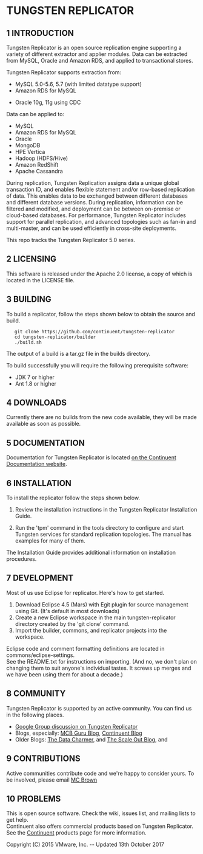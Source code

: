 
# TUNGSTEN REPLICATOR

## 1 INTRODUCTION

Tungsten Replicator is an open source replication engine supporting a variety of different extractor and applier modules. 
Data can be extracted from MySQL, Oracle and Amazon RDS, and applied to transactional stores.

Tungsten Replicator supports extraction from:

* MySQL 5.0-5.6, 5.7 (with limited datatype support)
* Amazon RDS for MySQL
+ Oracle 10g, 11g using CDC

Data can be applied to:

* MySQL
* Amazon RDS for MySQL
* Oracle
* MongoDB
* HPE Vertica
* Hadoop (HDFS/Hive)
* Amazon RedShift
* Apache Cassandra

During replication, Tungsten Replication assigns data a unique global transaction ID, and enables flexible statement 
and/or row-based replication of data. This enables data to be exchanged between different databases and different database 
versions. During replication, information can be filtered and modified, and deployment can be between on-premise or 
cloud-based databases. For performance, Tungsten Replicator includes support for parallel replication, and advanced 
topologies such as fan-in and multi-master, and can be used efficiently in cross-site deployments.

This repo tracks the Tungsten Replicator 5.0 series. 

## 2 LICENSING

This software is released under the Apache 2.0 license, a copy of which is located in the LICENSE file.  

## 3 BUILDING

To build a replicator, follow the steps shown below to obtain the source and build. 

       git clone https://github.com/continuent/tungsten-replicator
       cd tungsten-replicator/builder
       ./build.sh

The output of a build is a tar.gz file in the builds directory. 

To build successfully you will require the following prerequisite software: 

* JDK 7 or higher
* Ant 1.8 or higher

## 4 DOWNLOADS

Currently there are no builds from the new code available, they will be made available as soon as possible.

## 5 DOCUMENTATION

Documentation for Tungsten Replicator is located [on the Continuent Documentation website](http://docs.continuent.com/tungsten-replicator-5.2-oss/index.html).

## 6 INSTALLATION

To install the replicator follow the steps shown below. 

1. Review the installation instructions in the Tungsten Replicator Installation Guide.  

2. Run the 'tpm' command in the tools directory to configure and start
  Tungsten services for standard replication topologies. The manual
  has examples for many of them.

The Installation Guide provides additional information on installation
procedures. 

## 7 DEVELOPMENT

Most of us use Eclipse for replicator.  Here's how to get started. 

1. Download Eclipse 4.5 (Mars) with Egit plugin for source management using Git. (It's default in most downloads)
2. Create a new Eclipse workspace in the main tungsten-replicator directory created by the 'git clone' command. 
3. Import the builder, commons, and replicator projects into the workspace. 

Eclipse code and comment formatting definitions are located in commons/eclipse-settings.  
See the README.txt for instructions on importing.  (And no, we don't plan on changing them to suit anyone's individual 
tastes.  It screws up merges and we have been using them for about a decade.)

## 8 COMMUNITY

Tungsten Replicator is supported by an active community.  You can find us in the following places. 

* [Google Group discussion on Tungsten Replicator](http://groups.google.com/group/tungsten-replicator-discuss)
* Blogs, especially: [MCB Guru Blog](http://mcb.guru), [Continuent Blog](https://www.continuent.com/blog/)
* Older Blogs: [The Data Charmer](http://datacharmer.blogspot.com/), and [The Scale Out Blog](http://scale-out-blog.blogspot.com/), and 

## 9 CONTRIBUTIONS

Active communities contribute code and we're happy to consider yours. To be involved, please email [MC Brown](mailto:mc.brown@continuent.com)

## 10 PROBLEMS

This is open source software. Check the wiki, issues list, and mailing lists to get help.  
Continuent also offers commercial products based on Tungsten Replicator.  See the 
[Continuent](http://www.continuent.com/solutions) 
products page for more information. 

Copyright (C) 2015 VMware, Inc. -- Updated 13th October 2017

